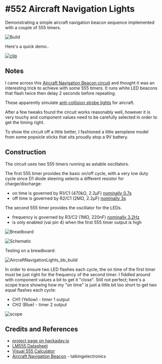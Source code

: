 # #552 Aircraft Navigation Lights

Demonstrating a simple aircraft navigation beacon sequence implemented with a couple of 555 timers.

![Build](./assets/AircraftNavigationLights_build.jpg?raw=true)

Here's a quick demo..

[![clip](https://img.youtube.com/vi/AiXiwGwCQng/0.jpg)](https://www.youtube.com/watch?v=AiXiwGwCQng)

## Notes

I came across this [Aircraft Navigation Beacon circuit](http://www.talkingelectronics.com/projects/50%20-%20555%20Circuits/50%20-%20555%20Circuits.html#Beacon) and thought it was an interesting trick to achieve with some 555 timers.
It runs white LED beacons that flash twice then delay 2 seconds before repeating.

These apparently simulate [anti-collision strobe lights](https://en.wikipedia.org/wiki/Navigation_light#Aviation_navigation_lights) for aircraft.

After a few tweaks found the circuit works reasonably well, however it is very touchy and component values need to be carefully selected in order to get the timing right.

To show the circuit off a little better, I fashioned a little aeroplane model from some popsicle sticks that sits proudly atop a 9V battery.

## Construction

The circuit uses two 555 timers running as astable oscillators.

The first 555 timer provides the basic on/off cycle, with a very low duty cycle since D1 diode steering selects a different resistor for charge/discharge:

* on time is governed by R1/C1 (470kΩ, 2.2µF) [nominally 0.7s](https://visual555.tardate.com/?mode=astable&r1=0&r2=470&c=2.2)
* off time is governed by R2/C1 (2MΩ, 2.2µF) [nominally 3s](https://visual555.tardate.com/?mode=astable&r1=0&r2=2000&c=2.2)

The second 555 timer provides the oscillator for the LEDs.

* frequency is governed by R3/C2 (1MΩ, 220nF) [nominally 3.2Hz](https://visual555.tardate.com/?mode=astable&r1=0&r2=1000&c=0.22)
* is only enabled (vai pin 4) when the first 555 timer output is high

![Breadboard](./assets/AircraftNavigationLights_bb.jpg?raw=true)

![Schematic](./assets/AircraftNavigationLights_schematic.jpg?raw=true)

Testing on a breadboard:

![AircraftNavigationLights_bb_build](./assets/AircraftNavigationLights_bb_build.jpg?raw=true)

In order to ensure two LED flashes each cycle, the on time of the first timer must be just right for the frequency of the second timer. I fiddled around with component values a bit to get it "close". Still not perfect; here's a scope trace showing how my "on time" is just a little bit too short to get two equal flashes each cycle:

* CH1 (Yellow) - timer 1 output
* CH2 (Blue) - timer 2 output

![scope](./assets/scope.gif?raw=true)

## Credits and References

* [project page on hackaday.io](https://hackaday.io/project/179479-freeform-popsicle-airways)
* [LM555 Datasheet](https://www.futurlec.com/Linear/LM555CN.shtml)
* [Visual 555 Calculator](http://visual555.tardate.com)
* [Aircraft Navigation Beacon](http://www.talkingelectronics.com/projects/50%20-%20555%20Circuits/50%20-%20555%20Circuits.html#Beacon) - talkingelectronics
